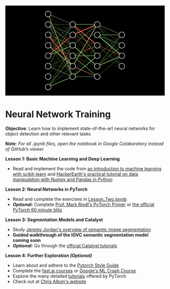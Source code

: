 ![Image of NN](3b.png)
# Neural Network Training

**Objective**: Learn how to implement state-of-the-art neural networks for object detection and other relevant tasks 

**Note**: *For all .ipynb files, open the notebook in Google Colaboratory instead of GitHub’s viewer.*

**Lesson 1: Basic Machine Learning and Deep Learning**
+ Read and implement the code from [an introduction to machine learning with scikit-learn](https://scikit-learn.org/stable/tutorial/basic/tutorial.html) and [HackerEarth's practical tutorial on data manipulation with Numpy and Pandas in Python
](https://www.hackerearth.com/practice/machine-learning/data-manipulation-visualisation-r-python/tutorial-data-manipulation-numpy-pandas-python/tutorial/)

**Lesson 2: Neural Networks in PyTorch**
+ Read and complete the exercises in [Lesson_Two.ipynb](https://github.com/RoboJackets/nn-training/blob/master/Lesson_Two.ipynb)
+ ***Optional:*** Complete [Prof. Mark Riedl's PyTorch Primer](https://colab.research.google.com/drive/1DgkVmi6GksWOByhYVQpyUB4Rk3PUq0Cp) or [the official PyTorch 60 minute blitz](https://pytorch.org/tutorials/beginner/deep_learning_60min_blitz.html)

**Lesson 3: Segmentation Models and Catalyst**
+ Study [Jeremy Jordan's overview of semantic image segmentation](https://www.jeremyjordan.me/semantic-segmentation/)
+ **Guided walkthrough of the IGVC semantic segmentation model coming soon**
+ ***Optional:*** Go through the [official Catalyst tutorials](https://github.com/catalyst-team/catalyst)

**Lesson 4: Further Exploration *(Optional)***
+ Learn about and adhere to the [Pytorch Style Guide](https://github.com/IgorSusmelj/pytorch-styleguide)
+ Complete the [fast.ai courses](https://www.fast.ai/) or [Google's ML Crash Course](https://developers.google.com/machine-learning/crash-course)
+ Explore the many detailed [tutorials](https://pytorch.org/tutorials/) offered by PyTorch
+ Check out at [Chris Albon's website](https://chrisalbon.com/)
